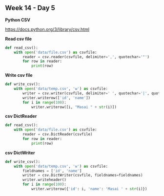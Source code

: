 ## Week 14 - Day 5

**Python CSV** 

https://docs.python.org/3/library/csv.html

**Read csv file**

```python
def read_csv():
    with open('data/file.csv') as csvfile:
        reader = csv.reader(csvfile, delimiter=',', quotechar='"')
        for row in reader:
            print(row)
```

**Write csv file**

```python
def write_csv():
    with open('data/temp.csv', 'w') as csvfile:
        writer = csv.writer(csvfile, delimiter=' ', quotechar='|', quoting=csv.QUOTE_MINIMAL)
        writer.writerow(['id', 'name'])
        for i in range(100):
            writer.writerow([i, "Masai " + str(i)])
```

**csv DictReader**

```python
def read_csv():
    with open('data/file.csv') as csvfile:
        reader = csv.DictReader(csvfile)
        for row in reader:
            print(row)
```

**csv DictWriter**

```python
def write_csv():
    with open('data/temp.csv', 'w') as csvfile:
        fieldnames = ['id', 'name']
        writer = csv.DictWriter(csvfile, fieldnames=fieldnames)
        writer.writeheader()
        for i in range(100):
            writer.writerow({'id': i, 'name': 'Masai ' + str(i)})
```
